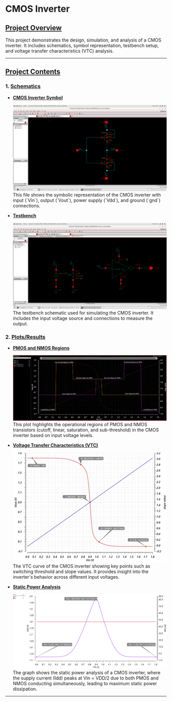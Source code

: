 # CMOS Inverter

## [Project Overview](pplx://action/followup)
This project demonstrates the design, simulation, and analysis of a CMOS inverter. It includes schematics, symbol representation, testbench setup, and voltage transfer characteristics (VTC) analysis.

---

## [Project Contents](pplx://action/followup)

### 1. [**Schematics**](pplx://action/followup)
- **[CMOS Inverter Symbol](pplx://action/followup)**
  
  <img src="https://github.com/RohanRudra/CMOS_Inverter/blob/main/Plots/cmos.png" /> 
  This file shows the symbolic representation of the CMOS inverter with input (`Vin`), output (`Vout`), power supply (`Vdd`), and ground (`gnd`) connections.
  

- **[Testbench](pplx://action/followup)**
  
  <img src="https://github.com/RohanRudra/CMOS_Inverter/blob/main/Plots/tb.png" />  
  The testbench schematic used for simulating the CMOS inverter. It includes the input voltage source and connections to measure the output.
  

### 2. [**Plots/Results**](pplx://action/followup)
- **[PMOS and NMOS Regions](pplx://action/followup)**
  
  <img src="https://github.com/RohanRudra/CMOS_Inverter/blob/main/Plots/PMOS_NMOS_regions.jpg" /> 
  This plot highlights the operational regions of PMOS and NMOS transistors (cutoff, linear, saturation, and sub-threshold) in the CMOS inverter based on input voltage levels.


- **[Voltage Transfer Characteristics (VTC)](pplx://action/followup)**
  
  <img src="https://github.com/RohanRudra/CMOS_Inverter/blob/main/Plots/vtc_points.jpg" /> 
  The VTC curve of the CMOS inverter showing key points such as switching threshold and slope values. It provides insight into the inverter's behavior across different input voltages.


- **[Static Power Analysis](pplx://action/followup)**
  
  <img src="https://github.com/RohanRudra/CMOS_Inverter/blob/main/Plots/static_power.png" /> 
  The graph shows the static power analysis of a CMOS inverter, where the supply current (Idd) peaks at Vin = VDD/2 due to both PMOS and NMOS conducting simultaneously, leading to maximum static power dissipation.

---


